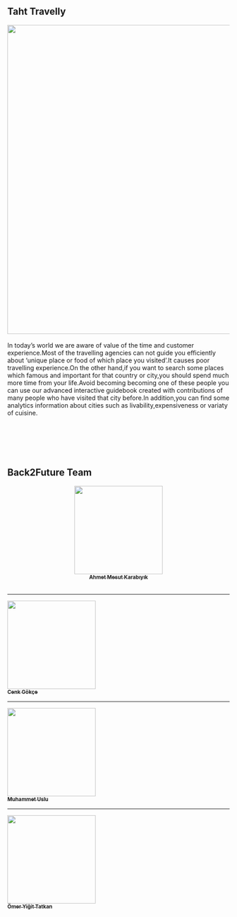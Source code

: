 ## Taht Travelly
<img src="https://i.imgur.com/waFabb1.jpg" width="1400" height="700">
<br><br>
In today’s world we are aware of value of the time and customer experience.Most of the travelling agencies can not guide you efficiently about ‘unique place or food of which place you visited’.It causes poor travelling experience.On the other hand,if you want to search some places which famous and important for that country or city,you should spend much more time from your life.Avoid becoming becoming one of these people you can use our advanced interactive guidebook created with contributions of many people who have visited that city before.In addition,you can find some analytics information about cities such as livability,expensiveness or variaty of cuisine.
<br><br><br><br><br><br>


## Back2Future Team

<!-- Do not edit below -->
 [<center><img src="https://i.imgur.com/yW92Ljm.jpg" width="200px;"/><br /><sub><b>Ahmet Mesut Karabıyık</b></sub>](#)</center><br /> <hr>
 [<img src="https://i.imgur.com/zXrADGF.jpg" width="200px;"/><br /><sub><b>Cenk Gökçe</b></sub>](#)<br /> <hr>
 [<img src="https://avatars2.githubusercontent.com/u/63728604?s=400&u=1fbb0299ac96085b61901b0d43f74545b3e43d78&v=4" width="200px;"/><br /><sub><b>Muhammet Uslu</b></sub>](#)<br /> <hr>
 [<img src="https://media-exp1.licdn.com/dms/image/C4E03AQEL_MOqOI9YaQ/profile-displayphoto-shrink_800_800/0/1604029132479?e=1616630400&v=beta&t=O7S4_95yDJT_1UQCk25CQWQP0-HZZhJtyraCFuheKX8" width="200px;"/><br /><sub><b>Ömer Yiğit Tatkan</b></sub>](#)<br />

 
<!-- Do not edit above -->

